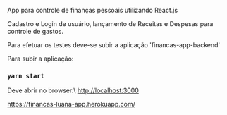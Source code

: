 App para controle de finanças pessoais utilizando React.js

Cadastro e Login de usuário, lançamento de Receitas e Despesas para controle de gastos.

Para efetuar os testes deve-se subir a aplicação 'financas-app-backend'


Para subir a aplicação:

### `yarn start`

Deve abrir no browser.\ [http://localhost:3000](http://localhost:3000) 

https://financas-luana-app.herokuapp.com/


